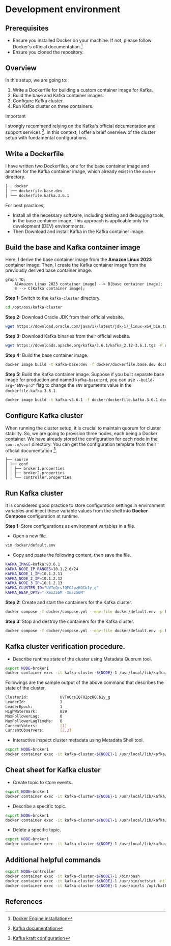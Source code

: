# Development environment

## Prerequisites

- Ensure you installed Docker on your machine. If not, please follow Docker's official documentation.[^1]
- Ensure you cloned the repository.

## Overview

In this setup, we are going to:
1. Write a Dockerfile for building a custom container image for Kafka.
2. Build the base and Kafka container images.
3. Configure Kafka cluster.
4. Run Kafka cluster on three containers.

> [!IMPORTANT] 
>I strongly recommend relying on the Kafka's official documentation and support services [^2]. In this context, I offer a brief overview of the cluster setup with fundamental configurations.

## Write a Dockerfile

I have written two Dockerfiles, one for the base container image and another for the Kafka container image, which already exist in the `docker` directory.

```bash
├── docker
│ ├── dockerfile.base.dev
│ └── dockerfile.kafka.3.6.1
```

For best practices,
- Install all the necessary software, including testing and debugging tools, in the base container image. This approach is applicable only for development (DEV) environments.
- Then Download and install Kafka in the Kafka container image.

## Build the base and Kafka container image

Here, I derive the base container image from the **Amazon Linux 2023** container image. Then, I create the Kafka container image from the previously derived base container image.

```mermaid
graph TD;
    A[Amazon Linux 2023 container image] --> B[base container image];
    B --> C[Kafka container image];
```

**Step 1:** Switch to the `kafka-cluster` directory.

```bash
cd /opt/oss/kafka-cluster
```

**Step 2:** Download Oracle JDK from their official website.

```bash
wget https://download.oracle.com/java/17/latest/jdk-17_linux-x64_bin.tar.gz -P docker/context/common
```

**Step 3:** Download Kafka binaries from their official website.

```bash
wget https://downloads.apache.org/kafka/3.6.1/kafka_2.12-3.6.1.tgz -P docker/context/binary
```

**Step 4:** Build the base container image.

```bash
docker image build -t kafka-base:dev -f docker/dockerfile.base.dev docker/context
```

**Step 5:** Build the Kafka container image.  Suppose if you built separate base image for production and named `kafka-base:prd`, you can use `--build-arg="ENV=prd"` flag to change the `ENV` arguments value in the `dockerfile.kafka.3.6.1`.

```bash
docker image build -t kafka:v3.6.1 -f docker/dockerfile.kafka.3.6.1 docker/context
```

## Configure Kafka cluster

When running the cluster setup, it is crucial to maintain quorum for cluster stability. So, we are going to provision three nodes, each being a Docker container. We have already stored the configuration for each node in the `source/conf` directory.  You can get the configuration template from their official documentation [^3].

```
├── source
│ ├── conf
│ │ ├── broker1.properties
│ │ ├── broker2.properties
│ │ └── controller.properties
```

## Run Kafka cluster

It is considered good practice to store configuration settings in environment variables and inject these variable values from the shell into **Docker Compose** configuration at runtime.

**Step 1:** Store configurations as environment variables in a file.

- Open a new file. 

```bash
vim docker/default.env
```

- Copy and paste the following content, then save the file.

```bash
KAFKA_IMAGE=kafka:v3.6.1
KAFKA_NODE_IP_RANGES=10.1.2.0/24
KAFKA_NODE_1_IP=10.1.2.11
KAFKA_NODE_2_IP=10.1.2.12
KAFKA_NODE_3_IP=10.1.2.13
KAFKA_CLUSTER_ID="UVTnQrsIQFO2pzKQCb1y_g"
KAFKA_HEAP_OPTS="-Xmx256M -Xms256M"
```

**Step 2:** Create and start the containers for the Kafka cluster.

```bash
docker compose -f docker/compose.yml --env-file docker/default.env -p kafka-cluster up -d
```

**Step 3:** Stop and destroy the containers for the Kafka cluster.

```bash
docker compose -f docker/compose.yml --env-file docker/default.env -p kafka-cluster down
```

## Kafka cluster verification procedure.

- Describe runtime state of the cluster using Metadata Quorum tool.

```bash
export NODE=broker1
docker container exec -it kafka-cluster-${NODE}-1 /usr/local/lib/kafka/bin/kafka-metadata-quorum.sh --bootstrap-server  localhost:9092 describe --status
```

Followings are the sample output of the above command that describes the state of the cluster.

```bash
ClusterId:              UVTnQrsIQFO2pzKQCb1y_g
LeaderId:               1
LeaderEpoch:            1
HighWatermark:          829
MaxFollowerLag:         0
MaxFollowerLagTimeMs:   0
CurrentVoters:          [1]
CurrentObservers:       [2,3]
```

- Interactive inspect cluster metadata using Metadata Shell tool.

```bash
export NODE=broker1
docker container exec -it kafka-cluster-${NODE}-1 /usr/local/lib/kafka/bin/kafka-metadata-shell.sh  --snapshot /opt/kafka/data/__cluster_metadata-0/00000000000000000000.log
```

## Cheat sheet for Kafka cluster

- Create topic to store events.

```bash
export NODE=broker1
docker container exec -it kafka-cluster-${NODE}-1 /usr/local/lib/kafka/bin/kafka-topics.sh --create --topic notifiy --bootstrap-server localhost:9092
```

- Describe a specific topic.

```bash
export NODE=broker1
docker container exec -it kafka-cluster-${NODE}-1 /usr/local/lib/kafka/bin/kafka-topics.sh --describe --topic notifiy --bootstrap-server localhost:9092
```

- Delete a specific topic.

```bash
export NODE=broker1
docker container exec -it kafka-cluster-${NODE}-1 /usr/local/lib/kafka/bin/kafka-topics.sh --delete --topic notifiy --bootstrap-server localhost:9092
```

## Additional helpful commands

```bash
export NODE=controller
docker container exec -it kafka-cluster-${NODE}-1 /bin/bash
docker container exec -it kafka-cluster-${NODE}-1 /usr/bin/netstat -ntlp
docker container exec -it kafka-cluster-${NODE}-1 /usr/bin/ls /opt/kafka/data
```

## References

[^1]: [Docker Engine installation](https://docs.docker.com/engine/install)
[^2]: [Kafka documentation](https://kafka.apache.org/documentation/)
[^3]: [Kafka kraft configuration](https://kafka.apache.org/documentation/#kraft_config)
